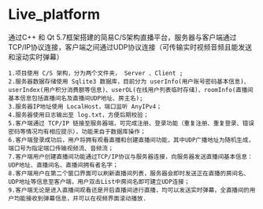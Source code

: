 # Live_platform
通过C++ 和 Qt 5.7框架搭建的简易C/S架构直播平台，服务器与客户端通过TCP/IP协议连接，客户端之间通过UDP协议连接（可传输实时视频音频且能发送和滚动实时弹幕）

    1.项目使用 C/S 架构，分为两个文件夹， Server 、Client ;
    2.服务器数据存储使用 Sqlite3 数据库，目前分为 userInfo(用户账号密码基本信息)、userIndex(用户积分消费额等信息)、userOL(在线用户列表临时存储)、roomInfo(直播间基本信息包括直播间名及直播间UDP地址、房主名);
    3.服务器IP地址使用 LocalHost，端口监听 AnyIPv4；
    4.服务器使用日志输出至 log.txt，方便后期校验；
    5.客户端通过 TCP/IP 链接至服务器端，可完成注册、登录功能（重复注册、重复登录、错误密码等情况均有相应提示），功能来自于数据库操作；
    6.客户端登录成功后，用户将拥有观看直播和创建直播间功能，其中UDP广播地址为随机生成，端口号为指定端口传输视频流、音频流；
    7.客户端用户创建直播间功能通过TCP/IP协议与服务器连接，向服务器发送直播间基本信息：UDP地址、直播间名、直播间拥有者名字；
    8.客户端用户在第二个窗口界面可以刷新直播间列表，服务器会即时发送正在直播的房间名、UDP地址等信息至客户端，用户双击List中房间名即可建立UDP连接；
    9.客户端无论是进入直播间观看还是开启直播间进行直播，均可以发送实时弹幕，全直播间的用户均能接收到弹幕信息，并可以在视频界面滚动播放.
